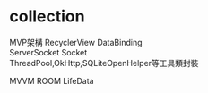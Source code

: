 # collection

MVP架構 RecyclerView DataBinding    
ServerSocket Socket     
ThreadPool,OkHttp,SQLiteOpenHelper等工具類封裝

MVVM ROOM LifeData 
